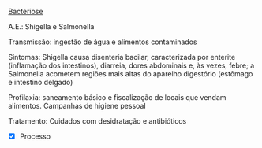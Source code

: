 [Bacteriose](Bacteriose.md)

A.E.: Shigella e Salmonella

Transmissão: ingestão de água e alimentos contaminados

Sintomas: Shigella causa disenteria bacilar, caracterizada por enterite (inflamação dos intestinos), diarreia, dores abdominais e, às vezes, febre; a Salmonella acometem regiões mais altas do aparelho digestório (estômago e intestino delgado)

Profilaxia: saneamento básico e fiscalização de locais que vendam alimentos. Campanhas de higiene pessoal

Tratamento: Cuidados com desidratação e antibióticos

- [x] Processo 
